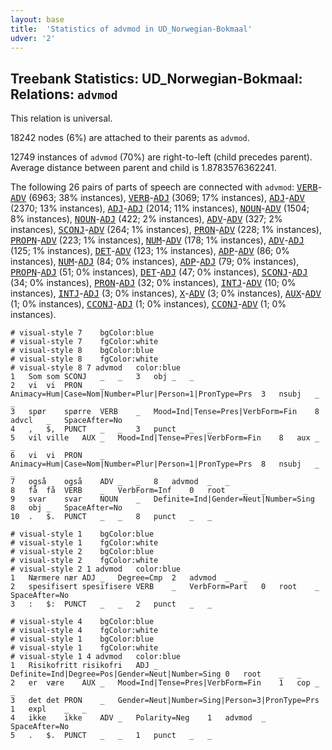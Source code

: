 ```yaml
---
layout: base
title:  'Statistics of advmod in UD_Norwegian-Bokmaal'
udver: '2'
---
```


## Treebank Statistics: UD_Norwegian-Bokmaal: Relations: `advmod`

This relation is universal.

18242 nodes (6%) are attached to their parents as `advmod`.

12749 instances of `advmod` (70%) are right-to-left (child precedes parent).
Average distance between parent and child is 1.8783576362241.

The following 26 pairs of parts of speech are connected with `advmod`: <tt><a href="no_bokmaal-pos-VERB.html">VERB</a></tt>-<tt><a href="no_bokmaal-pos-ADV.html">ADV</a></tt> (6963; 38% instances), <tt><a href="no_bokmaal-pos-VERB.html">VERB</a></tt>-<tt><a href="no_bokmaal-pos-ADJ.html">ADJ</a></tt> (3069; 17% instances), <tt><a href="no_bokmaal-pos-ADJ.html">ADJ</a></tt>-<tt><a href="no_bokmaal-pos-ADV.html">ADV</a></tt> (2370; 13% instances), <tt><a href="no_bokmaal-pos-ADJ.html">ADJ</a></tt>-<tt><a href="no_bokmaal-pos-ADJ.html">ADJ</a></tt> (2014; 11% instances), <tt><a href="no_bokmaal-pos-NOUN.html">NOUN</a></tt>-<tt><a href="no_bokmaal-pos-ADV.html">ADV</a></tt> (1504; 8% instances), <tt><a href="no_bokmaal-pos-NOUN.html">NOUN</a></tt>-<tt><a href="no_bokmaal-pos-ADJ.html">ADJ</a></tt> (422; 2% instances), <tt><a href="no_bokmaal-pos-ADV.html">ADV</a></tt>-<tt><a href="no_bokmaal-pos-ADV.html">ADV</a></tt> (327; 2% instances), <tt><a href="no_bokmaal-pos-SCONJ.html">SCONJ</a></tt>-<tt><a href="no_bokmaal-pos-ADV.html">ADV</a></tt> (264; 1% instances), <tt><a href="no_bokmaal-pos-PRON.html">PRON</a></tt>-<tt><a href="no_bokmaal-pos-ADV.html">ADV</a></tt> (228; 1% instances), <tt><a href="no_bokmaal-pos-PROPN.html">PROPN</a></tt>-<tt><a href="no_bokmaal-pos-ADV.html">ADV</a></tt> (223; 1% instances), <tt><a href="no_bokmaal-pos-NUM.html">NUM</a></tt>-<tt><a href="no_bokmaal-pos-ADV.html">ADV</a></tt> (178; 1% instances), <tt><a href="no_bokmaal-pos-ADV.html">ADV</a></tt>-<tt><a href="no_bokmaal-pos-ADJ.html">ADJ</a></tt> (125; 1% instances), <tt><a href="no_bokmaal-pos-DET.html">DET</a></tt>-<tt><a href="no_bokmaal-pos-ADV.html">ADV</a></tt> (123; 1% instances), <tt><a href="no_bokmaal-pos-ADP.html">ADP</a></tt>-<tt><a href="no_bokmaal-pos-ADV.html">ADV</a></tt> (86; 0% instances), <tt><a href="no_bokmaal-pos-NUM.html">NUM</a></tt>-<tt><a href="no_bokmaal-pos-ADJ.html">ADJ</a></tt> (84; 0% instances), <tt><a href="no_bokmaal-pos-ADP.html">ADP</a></tt>-<tt><a href="no_bokmaal-pos-ADJ.html">ADJ</a></tt> (79; 0% instances), <tt><a href="no_bokmaal-pos-PROPN.html">PROPN</a></tt>-<tt><a href="no_bokmaal-pos-ADJ.html">ADJ</a></tt> (51; 0% instances), <tt><a href="no_bokmaal-pos-DET.html">DET</a></tt>-<tt><a href="no_bokmaal-pos-ADJ.html">ADJ</a></tt> (47; 0% instances), <tt><a href="no_bokmaal-pos-SCONJ.html">SCONJ</a></tt>-<tt><a href="no_bokmaal-pos-ADJ.html">ADJ</a></tt> (34; 0% instances), <tt><a href="no_bokmaal-pos-PRON.html">PRON</a></tt>-<tt><a href="no_bokmaal-pos-ADJ.html">ADJ</a></tt> (32; 0% instances), <tt><a href="no_bokmaal-pos-INTJ.html">INTJ</a></tt>-<tt><a href="no_bokmaal-pos-ADV.html">ADV</a></tt> (10; 0% instances), <tt><a href="no_bokmaal-pos-INTJ.html">INTJ</a></tt>-<tt><a href="no_bokmaal-pos-ADJ.html">ADJ</a></tt> (3; 0% instances), <tt><a href="no_bokmaal-pos-X.html">X</a></tt>-<tt><a href="no_bokmaal-pos-ADV.html">ADV</a></tt> (3; 0% instances), <tt><a href="no_bokmaal-pos-AUX.html">AUX</a></tt>-<tt><a href="no_bokmaal-pos-ADV.html">ADV</a></tt> (1; 0% instances), <tt><a href="no_bokmaal-pos-CCONJ.html">CCONJ</a></tt>-<tt><a href="no_bokmaal-pos-ADJ.html">ADJ</a></tt> (1; 0% instances), <tt><a href="no_bokmaal-pos-CCONJ.html">CCONJ</a></tt>-<tt><a href="no_bokmaal-pos-ADV.html">ADV</a></tt> (1; 0% instances).


~~~ conllu
# visual-style 7	bgColor:blue
# visual-style 7	fgColor:white
# visual-style 8	bgColor:blue
# visual-style 8	fgColor:white
# visual-style 8 7 advmod	color:blue
1	Som	som	SCONJ	_	_	3	obj	_	_
2	vi	vi	PRON	_	Animacy=Hum|Case=Nom|Number=Plur|Person=1|PronType=Prs	3	nsubj	_	_
3	spør	spørre	VERB	_	Mood=Ind|Tense=Pres|VerbForm=Fin	8	advcl	_	SpaceAfter=No
4	,	$,	PUNCT	_	_	3	punct	_	_
5	vil	ville	AUX	_	Mood=Ind|Tense=Pres|VerbForm=Fin	8	aux	_	_
6	vi	vi	PRON	_	Animacy=Hum|Case=Nom|Number=Plur|Person=1|PronType=Prs	8	nsubj	_	_
7	også	også	ADV	_	_	8	advmod	_	_
8	få	få	VERB	_	VerbForm=Inf	0	root	_	_
9	svar	svar	NOUN	_	Definite=Ind|Gender=Neut|Number=Sing	8	obj	_	SpaceAfter=No
10	.	$.	PUNCT	_	_	8	punct	_	_

~~~


~~~ conllu
# visual-style 1	bgColor:blue
# visual-style 1	fgColor:white
# visual-style 2	bgColor:blue
# visual-style 2	fgColor:white
# visual-style 2 1 advmod	color:blue
1	Nærmere	nær	ADJ	_	Degree=Cmp	2	advmod	_	_
2	spesifisert	spesifisere	VERB	_	VerbForm=Part	0	root	_	SpaceAfter=No
3	:	$:	PUNCT	_	_	2	punct	_	_

~~~


~~~ conllu
# visual-style 4	bgColor:blue
# visual-style 4	fgColor:white
# visual-style 1	bgColor:blue
# visual-style 1	fgColor:white
# visual-style 1 4 advmod	color:blue
1	Risikofritt	risikofri	ADJ	_	Definite=Ind|Degree=Pos|Gender=Neut|Number=Sing	0	root	_	_
2	er	være	AUX	_	Mood=Ind|Tense=Pres|VerbForm=Fin	1	cop	_	_
3	det	det	PRON	_	Gender=Neut|Number=Sing|Person=3|PronType=Prs	1	expl	_	_
4	ikke	ikke	ADV	_	Polarity=Neg	1	advmod	_	SpaceAfter=No
5	.	$.	PUNCT	_	_	1	punct	_	_

~~~


